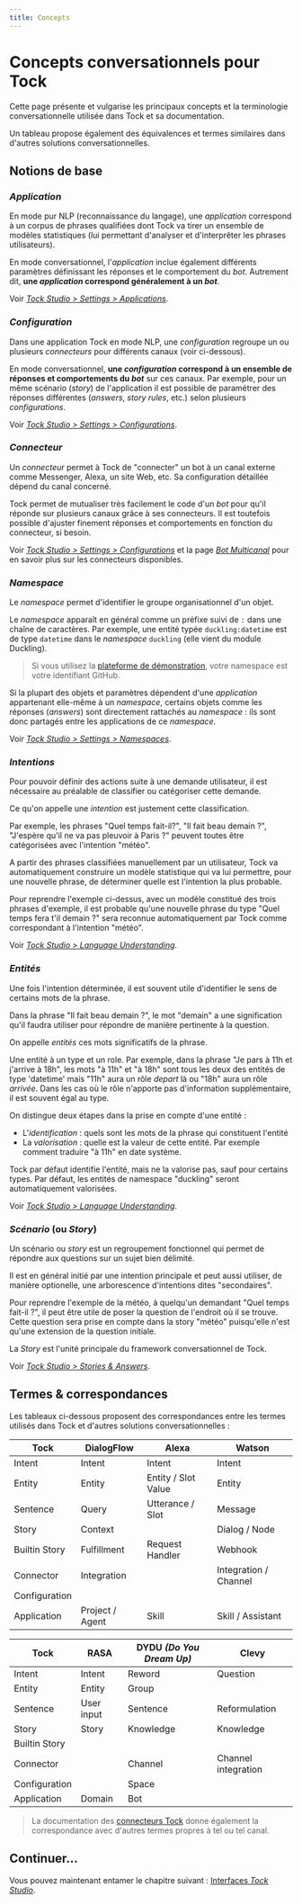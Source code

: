 ```yaml
---
title: Concepts
---
```


# Concepts conversationnels pour Tock

Cette page présente et vulgarise les principaux concepts et la terminologie conversationnelle utilisée 
dans Tock et sa documentation.

Un tableau propose également des équivalences et termes similaires dans d'autres solutions conversationnelles.

## Notions de base

### *Application*

En mode pur NLP (reconnaissance du langage), une _application_ correspond à un corpus de phrases qualifiées dont Tock va 
tirer un ensemble de modèles statistiques (lui permettant d'analyser et d'interprêter les phrases utilisateurs).

En mode conversationnel, l'_application_ inclue également différents paramètres définissant les réponses et le 
comportement du _bot_. Autrement dit, **une _application_ correspond généralement à un _bot_**.

Voir [_Tock Studio > Settings > Applications_](../user/studio/configuration.md#longlet-applications).

### *Configuration*

Dans une application Tock en mode NLP, une _configuration_ regroupe un ou plusieurs _connecteurs_ pour différents 
canaux (voir ci-dessous).

En mode conversationnel, **une _configuration_ correspond à un ensemble de réponses et comportements du _bot_** 
sur ces canaux. Par exemple, pour un même scénario (_story_) de l'application il est possible de paramétrer des réponses 
différentes (_answers_, _story rules_, etc.) selon plusieurs _configurations_.

Voir [_Tock Studio > Settings > Configurations_](../user/studio/configuration.md#longlet-configurations).

### *Connecteur*

Un _connecteur_ permet à Tock de "connecter" un bot à un canal externe comme Messenger, Alexa, un site Web, etc.
Sa configuration détaillée dépend du canal concerné.

Tock permet de mutualiser très facilement le code d'un _bot_ pour qu'il réponde sur plusieurs canaux grâce à ses 
connecteurs. Il est toutefois possible d'ajuster finement réponses et comportements en fonction du connecteur, si besoin. 

Voir [_Tock Studio > Settings > Configurations_](../user/studio/configuration.md#gérer-les-connecteurs) et
la page [_Bot Multicanal_](guides/canaux.md) pour en savoir plus sur les connecteurs disponibles.

### *Namespace*

Le _namespace_ permet d'identifier le groupe organisationnel d'un objet.

Le _namespace_ apparaît en général comme un préfixe suivi de `:` dans une chaîne de caractères.
Par exemple, une entité typée `duckling:datetime` est de type `datetime` dans le _namespace_ `duckling` (elle vient
du module Duckling).

> Si vous utilisez la [plateforme de démonstration](https://demo.tock.ai/), votre namespace est votre identifiant GitHub.

Si la plupart des objets et paramètres dépendent d'une _application_ appartenant elle-même à un _namespace_,
certains objets comme les réponses (_answers_) sont directement rattachés au _namespace_ :
ils sont donc partagés entre les applications de ce _namespace_.

Voir [_Tock Studio > Settings > Namespaces_](../user/studio/configuration.md#longlet-namespaces).

### *Intentions*

Pour pouvoir définir des actions suite à une demande utilisateur, 
il est nécessaire au préalable de classifier ou catégoriser cette demande. 

Ce qu'on appelle une _intention_ est justement cette classification.

Par exemple, les phrases "Quel temps fait-il?", "Il fait beau demain ?", "J'espère qu'il ne va pas pleuvoir à Paris ?"
peuvent toutes être catégorisées avec l'intention "météo".

A partir des phrases classifiées manuellement par un utilisateur, 
Tock va automatiquement construire un modèle statistique qui va lui permettre,
pour une nouvelle phrase, de déterminer quelle est l'intention la plus probable.

Pour reprendre l'exemple ci-dessus, avec un modèle constitué des trois phrases d'exemple, 
il est probable qu'une nouvelle phrase du type "Quel temps fera t'il demain ?" sera reconnue
automatiquement par Tock comme correspondant à l'intention "météo".

Voir [_Tock Studio > Language Understanding_](../user/studio/nlu.md).

### *Entités*

Une fois l'intention déterminée, il est souvent utile d'identifier le sens de certains mots de la phrase.

Dans la phrase "Il fait beau demain ?", le mot "demain" a une signification qu'il faudra utiliser
pour répondre de manière pertinente à la question. 

On appelle _entités_ ces mots significatifs de la phrase. 

Une entité à un type et un role. Par exemple, dans la phrase "Je pars à 11h et j'arrive à 18h", 
les mots "à 11h" et "à 18h" sont tous les deux des entités de type 'datetime' 
mais "11h" aura un rôle _depart_ là ou "18h" aura un rôle _arrivée_.
Dans les cas où le rôle n'apporte pas d'information supplémentaire, il est souvent égal au type.

On distingue deux étapes dans la prise en compte d'une entité :

- L'_identification_ : quels sont les mots de la phrase qui constituent l'entité
- La _valorisation_ : quelle est la valeur de cette entité. Par exemple comment traduire "à 11h" en date système.

Tock par défaut identifie l'entité, mais ne la valorise pas, sauf pour certains types.
Par défaut, les entités de namespace "duckling" seront automatiquement valorisées.

Voir [_Tock Studio > Language Understanding_](../user/studio/nlu.md).

### *Scénario* (ou *Story*)

Un scénario ou _story_ est un regroupement fonctionnel qui permet de répondre aux questions
 sur un sujet bien délimité.
 
Il est en général initié par une intention principale et peut aussi utiliser, de manière optionelle,
une arborescence d'intentions dites "secondaires".

Pour reprendre l'exemple de la météo, à quelqu'un demandant "Quel temps fait-il ?", 
il peut être utile de poser la question de l'endroit où il se trouve. 
Cette question sera prise en compte dans la story "météo" puisqu'elle n'est qu'une extension
de la question initiale.

La _Story_ est l'unité principale du framework conversationnel de Tock.

Voir [_Tock Studio > Stories & Answers_](../user/studio/stories-and-answers.md).

## Termes & correspondances

Les tableaux ci-dessous proposent des correspondances entre les termes utilisés dans Tock et d'autres 
solutions conversationnelles :

| Tock             | DialogFlow           | Alexa               | Watson                |
|------------------|----------------------|---------------------|-----------------------|
| Intent           | Intent               | Intent              | Intent                |
| Entity           | Entity               | Entity / Slot Value | Entity                |
| Sentence         | Query                | Utterance / Slot    | Message               |
| Story            | Context              |                     | Dialog / Node         |
| Builtin Story    | Fulfillment          | Request Handler     | Webhook               |
| Connector        | Integration          |                     | Integration / Channel |
| Configuration    |                      |                     |                       |
| Application      | Project / Agent      | Skill               | Skill / Assistant     |


| Tock             | RASA                | DYDU _(Do You Dream Up)_ | Clevy               |
|------------------|---------------------|--------------------------|---------------------|
| Intent           | Intent              | Reword                   | Question            |
| Entity           | Entity              | Group                    |                     |
| Sentence         | User input          | Sentence                 | Reformulation       |
| Story            | Story               | Knowledge                | Knowledge           |
| Builtin Story    |                     |                          |                     |
| Connector        |                     | Channel                  | Channel integration |
| Configuration    |                     | Space                    |                     |
| Application      | Domain              | Bot                      |                     |

> La documentation des [connecteurs Tock](guides/canaux.md) donne également la correspondance avec d'autres termes propres à 
> tel ou tel canal.

## Continuer...

Vous pouvez maintenant entamer le chapitre suivant : [Interfaces _Tock Studio_](studio.md). 
